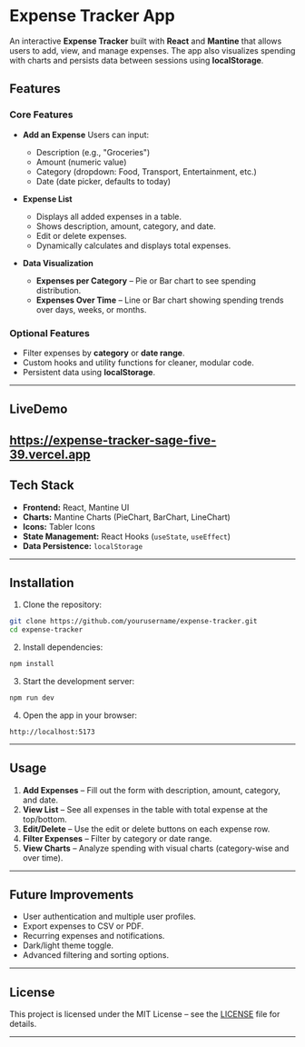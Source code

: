 # Expense Tracker App

An interactive **Expense Tracker** built with **React** and **Mantine** that allows users to add, view, and manage expenses. The app also visualizes spending with charts and persists data between sessions using **localStorage**.


## Features

### Core Features

* **Add an Expense**
  Users can input:

  * Description (e.g., "Groceries")
  * Amount (numeric value)
  * Category (dropdown: Food, Transport, Entertainment, etc.)
  * Date (date picker, defaults to today)

* **Expense List**

  * Displays all added expenses in a table.
  * Shows description, amount, category, and date.
  * Edit or delete expenses.
  * Dynamically calculates and displays total expenses.

* **Data Visualization**

  * **Expenses per Category** – Pie or Bar chart to see spending distribution.
  * **Expenses Over Time** – Line or Bar chart showing spending trends over days, weeks, or months.

### Optional Features

* Filter expenses by **category** or **date range**.
* Custom hooks and utility functions for cleaner, modular code.
* Persistent data using **localStorage**.

---

## LiveDemo
https://expense-tracker-sage-five-39.vercel.app
---

## Tech Stack

* **Frontend:** React, Mantine UI
* **Charts:** Mantine Charts (PieChart, BarChart, LineChart)
* **Icons:** Tabler Icons
* **State Management:** React Hooks (`useState`, `useEffect`)
* **Data Persistence:** `localStorage`

---

## Installation

1. Clone the repository:

```bash
git clone https://github.com/yourusername/expense-tracker.git
cd expense-tracker
```

2. Install dependencies:

```bash
npm install
```

3. Start the development server:

```bash
npm run dev
```

4. Open the app in your browser:

```
http://localhost:5173
```

---

## Usage

1. **Add Expenses** – Fill out the form with description, amount, category, and date.
2. **View List** – See all expenses in the table with total expense at the top/bottom.
3. **Edit/Delete** – Use the edit or delete buttons on each expense row.
4. **Filter Expenses** – Filter by category or date range.
5. **View Charts** – Analyze spending with visual charts (category-wise and over time).

---


## Future Improvements

* User authentication and multiple user profiles.
* Export expenses to CSV or PDF.
* Recurring expenses and notifications.
* Dark/light theme toggle.
* Advanced filtering and sorting options.

---

## License

This project is licensed under the MIT License – see the [LICENSE](LICENSE) file for details.

---


